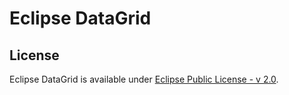 
# Eclipse DataGrid

## License

Eclipse DataGrid is available under [Eclipse Public License - v 2.0](LICENSE).
